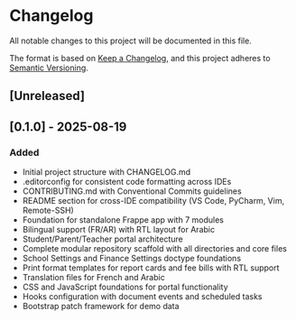 # Changelog

All notable changes to this project will be documented in this file.

The format is based on [Keep a Changelog](https://keepachangelog.com/en/1.0.0/),
and this project adheres to [Semantic Versioning](https://semver.org/spec/v2.0.0.html).

## [Unreleased]

## [0.1.0] - 2025-08-19

### Added
- Initial project structure with CHANGELOG.md
- .editorconfig for consistent code formatting across IDEs
- CONTRIBUTING.md with Conventional Commits guidelines
- README section for cross-IDE compatibility (VS Code, PyCharm, Vim, Remote-SSH)
- Foundation for standalone Frappe app with 7 modules
- Bilingual support (FR/AR) with RTL layout for Arabic
- Student/Parent/Teacher portal architecture
- Complete modular repository scaffold with all directories and core files
- School Settings and Finance Settings doctype foundations
- Print format templates for report cards and fee bills with RTL support
- Translation files for French and Arabic
- CSS and JavaScript foundations for portal functionality
- Hooks configuration with document events and scheduled tasks
- Bootstrap patch framework for demo data
